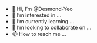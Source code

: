 - 👋 Hi, I’m @Desmond-Yeo
- 👀 I’m interested in ...
- 🌱 I’m currently learning ...
- 💞️ I’m looking to collaborate on ...
- 📫 How to reach me ...

<!---
Desmond-Yeo/Desmond-Yeo is a ✨ special ✨ repository because its `README.md` (this file) appears on your GitHub profile.
You can click the Preview link to take a look at your changes.
--->
